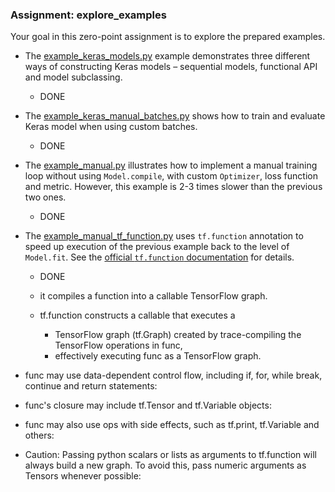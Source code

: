 ### Assignment: explore_examples

Your goal in this zero-point assignment is to explore the prepared examples.
- The [example_keras_models.py](https://github.com/ufal/npfl114/tree/master/labs/03/example_keras_models.py)
  example demonstrates three different ways of constructing Keras models
  – sequential models, functional API and model subclassing.
  
  - DONE
  
- The [example_keras_manual_batches.py](https://github.com/ufal/npfl114/tree/master/labs/03/example_keras_manual_batches.py)
  shows how to train and evaluate Keras model when using custom batches.
  
    - DONE
    
    
- The [example_manual.py](https://github.com/ufal/npfl114/tree/master/labs/03/example_manual.py)
  illustrates how to implement a manual training loop without using
  `Model.compile`, with custom `Optimizer`, loss function and metric.
  However, this example is 2-3 times slower than the previous two ones.
  
    - DONE

- The [example_manual_tf_function.py](https://github.com/ufal/npfl114/tree/master/labs/03/example_manual_tf_function.py)
  uses `tf.function` annotation to speed up execution of the previous
  example back to the level of `Model.fit`. See the
  [official `tf.function` documentation](https://www.tensorflow.org/api_docs/python/tf/function)
  for details.

    - DONE
    
    - it compiles a function into a callable TensorFlow graph.
    - tf.function constructs a callable that executes a
        -  TensorFlow graph (tf.Graph)  created by trace-compiling the TensorFlow operations in func, 
        - effectively executing func as a TensorFlow graph.
        
- func may use data-dependent control flow, including if, for, while break, continue and return statements:
- func's closure may include tf.Tensor and tf.Variable objects:
- func may also use ops with side effects, such as tf.print, tf.Variable and others:


- Caution: Passing python scalars or lists as arguments to tf.function will always build a new graph. To avoid this, pass numeric arguments as Tensors whenever possible:

